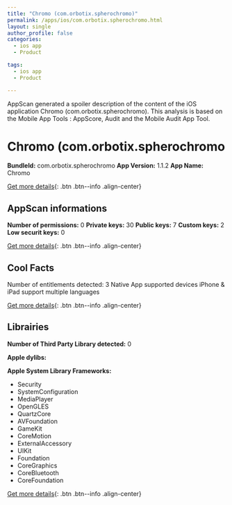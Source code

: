 ```yaml
---
title: "Chromo (com.orbotix.spherochromo)"
permalink: /apps/ios/com.orbotix.spherochromo.html
layout: single
author_profile: false
categories: 
  - ios app 
  - Product 

tags: 
  - ios app 
  - Product 

---
```

AppScan generated a spoiler description of the content of the iOS application Chromo (com.orbotix.spherochromo). This analysis is based on the Mobile App Tools : AppScore, Audit and the Mobile Audit App Tool.

# Chromo (com.orbotix.spherochromo

**BundleId:** com.orbotix.spherochromo
**App Version:** 1.1.2
**App Name:** Chromo


[Get more details](/pricing.html){: .btn .btn--info .align-center}  
  
## AppScan informations 

**Number of permissions:** 0
**Private keys:** 30
**Public keys:** 7
**Custom keys:** 2
**Low securit keys:** 0
  
[Get more details](/pricing.html){: .btn .btn--info .align-center}

## Cool Facts

Number of entitlements detected: 3
Native App
supported devices iPhone & iPad
support multiple languages
  
[Get more details](/pricing.html){: .btn .btn--info .align-center}

## Librairies 
**Number of Third Party Library detected:** 0

**Apple dylibs:**


**Apple System Library Frameworks:**
- Security
- SystemConfiguration
- MediaPlayer
- OpenGLES
- QuartzCore
- AVFoundation
- GameKit
- CoreMotion
- ExternalAccessory
- UIKit
- Foundation
- CoreGraphics
- CoreBluetooth
- CoreFoundation


  
[Get more details](/pricing.html){: .btn .btn--info .align-center}

